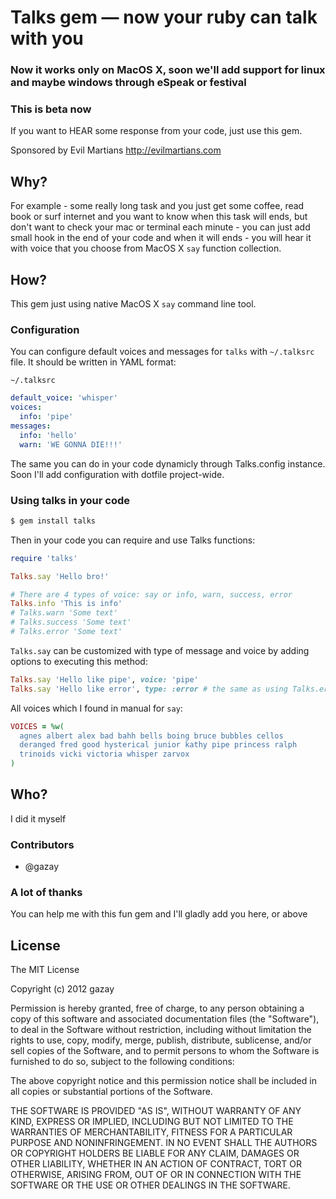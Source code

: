# Talks gem — now your ruby can talk with you

### Now it works only on MacOS X, soon we'll add support for linux and maybe windows through eSpeak or festival

### This is beta now

If you want to HEAR some response from your code, just use this gem.

Sponsored by Evil Martians <http://evilmartians.com>

## Why?

For example - some really long task and you just get some coffee, read book or surf internet
and you want to know when this task will ends, but don't want to check your mac or terminal each minute -
you can just add small hook in the end of your code and when it will ends - you will hear it with voice that you
choose from MacOS X `say` function collection.

## How?

This gem just using native MacOS X `say` command line tool.

### Configuration

You can configure default voices and messages for `talks` with `~/.talksrc` file. It should be written in YAML format:

`~/.talksrc`
```yml
default_voice: 'whisper'
voices:
  info: 'pipe'
messages:
  info: 'hello'
  warn: 'WE GONNA DIE!!!'
```

The same you can do in your code dynamicly through Talks.config instance.
Soon I'll add configuration with dotfile project-wide.

### Using talks in your code

```bash
$ gem install talks
```

Then in your code you can require and use Talks functions:

```ruby
require 'talks'

Talks.say 'Hello bro!'

# There are 4 types of voice: say or info, warn, success, error
Talks.info 'This is info'
# Talks.warn 'Some text'
# Talks.success 'Some text'
# Talks.error 'Some text'
```

`Talks.say` can be customized with type of message and voice by adding options to executing this method:

```ruby
Talks.say 'Hello like pipe', voice: 'pipe'
Talks.say 'Hello like error', type: :error # the same as using Talks.error
```

All voices which I found in manual for `say`:
```ruby
VOICES = %w(
  agnes albert alex bad bahh bells boing bruce bubbles cellos
  deranged fred good hysterical junior kathy pipe princess ralph
  trinoids vicki victoria whisper zarvox
)
```

## Who?

I did it myself

### Contributors

* @gazay

### A lot of thanks

You can help me with this fun gem and I'll gladly add you here, or above

## License

The MIT License

Copyright (c) 2012 gazay

Permission is hereby granted, free of charge, to any person obtaining a copy of this software and associated documentation files (the "Software"), to deal in the Software without restriction, including without limitation the rights to use, copy, modify, merge, publish, distribute, sublicense, and/or sell copies of the Software, and to permit persons to whom the Software is furnished to do so, subject to the following conditions:

The above copyright notice and this permission notice shall be included in all copies or substantial portions of the Software.

THE SOFTWARE IS PROVIDED "AS IS", WITHOUT WARRANTY OF ANY KIND, EXPRESS OR IMPLIED, INCLUDING BUT NOT LIMITED TO THE WARRANTIES OF MERCHANTABILITY, FITNESS FOR A PARTICULAR PURPOSE AND NONINFRINGEMENT. IN NO EVENT SHALL THE AUTHORS OR COPYRIGHT HOLDERS BE LIABLE FOR ANY CLAIM, DAMAGES OR OTHER LIABILITY, WHETHER IN AN ACTION OF CONTRACT, TORT OR OTHERWISE, ARISING FROM, OUT OF OR IN CONNECTION WITH THE SOFTWARE OR THE USE OR OTHER DEALINGS IN THE SOFTWARE.

